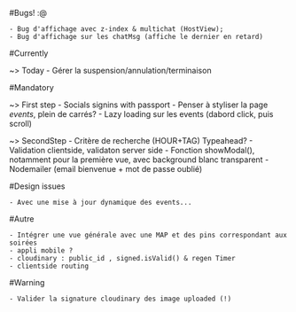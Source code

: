 
#Bugs! :@
	
	- Bug d'affichage avec z-index & multichat (HostView);
	- Bug d'affichage sur les chatMsg (affiche le dernier en retard)

#Currently

 ~> Today
	- Gérer la suspension/annulation/terminaison

#Mandatory 

  ~> First step 
	- Socials signins with passport 
	- Penser à styliser la page *events*, plein de carrés?
	- Lazy loading sur les events (dabord click, puis scroll)

  ~> SecondStep
	- Critère de recherche (HOUR+TAG) Typeahead?
	- Validation clientside, validaton server side
	- Fonction showModal(), notamment pour la première vue, avec background blanc transparent
	- Nodemailer (email bienvenue + mot de passe oublié)  

#Design issues

	- Avec une mise à jour dynamique des events... 

#Autre 

	- Intégrer une vue générale avec une MAP et des pins correspondant aux soirées
	- appli mobile ?
	- cloudinary : public_id , signed.isValid() & regen Timer
	- clientside routing



#Warning
		
	- Valider la signature cloudinary des image uploaded (!)
 